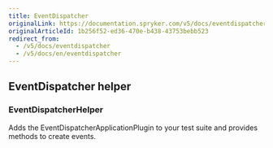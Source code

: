 ```yaml
---
title: EventDispatcher
originalLink: https://documentation.spryker.com/v5/docs/eventdispatcher
originalArticleId: 1b256f52-ed36-470e-b438-43753bebb523
redirect_from:
  - /v5/docs/eventdispatcher
  - /v5/docs/en/eventdispatcher
---
```


## EventDispatcher helper

### EventDispatcherHelper
Adds the EventDispatcherApplicationPlugin to your test suite and provides methods to create events.
